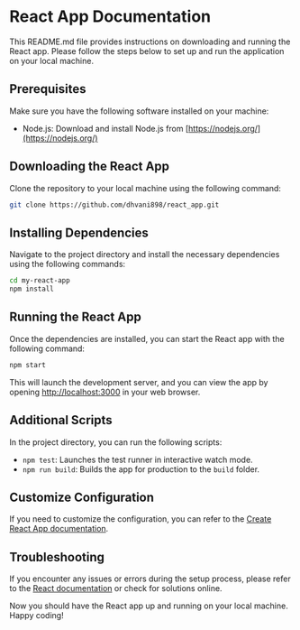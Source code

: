 # React App Documentation

This README.md file provides instructions on downloading and running the React app. Please follow the steps below to set up and run the application on your local machine.

## Prerequisites

Make sure you have the following software installed on your machine:

- Node.js: Download and install Node.js from [https://nodejs.org/](https://nodejs.org/)

## Downloading the React App

Clone the repository to your local machine using the following command:

```bash
git clone https://github.com/dhvani898/react_app.git
```


## Installing Dependencies

Navigate to the project directory and install the necessary dependencies using the following commands:

```bash
cd my-react-app
npm install
```


## Running the React App

Once the dependencies are installed, you can start the React app with the following command:

```bash
npm start
```

This will launch the development server, and you can view the app by opening [http://localhost:3000](http://localhost:3000) in your web browser.

## Additional Scripts

In the project directory, you can run the following scripts:

- `npm test`: Launches the test runner in interactive watch mode.
- `npm run build`: Builds the app for production to the `build` folder.

## Customize Configuration

If you need to customize the configuration, you can refer to the [Create React App documentation](https://create-react-app.dev/docs/advanced-configuration).

## Troubleshooting

If you encounter any issues or errors during the setup process, please refer to the [React documentation](https://reactjs.org/docs/getting-started.html) or check for solutions online.

Now you should have the React app up and running on your local machine. Happy coding!
